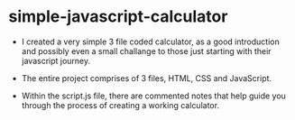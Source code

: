 # simple-javascript-calculator

- I created a very simple 3 file coded calculator, as a good introduction and possibly even a small challange to those just starting with their javascript journey.  

- The entire project comprises of 3 files, HTML, CSS and JavaScript. 

- Within the script.js file, there are commented notes that help guide you through the process of creating a working calculator.
